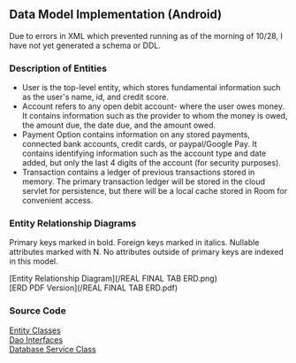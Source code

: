 ## Data Model Implementation (Android)

Due to errors in XML which prevented running as of the morning of 10/28, I have not
yet generated a schema or DDL.

### Description of Entities

* User is the top-level entity, which stores fundamental information such as the user's name, id, and credit score.
* Account refers to any open debit account- where the user owes money. It contains information such as the provider to whom the money is owed, the amount due, 
the date due, and the amount owed.
* Payment Option contains information on any stored payments, connected bank accounts, credit cards, or paypal/Google Pay. It contains identifying information such as the account type
and date added, but only the last 4 digits of the account (for security purposes).
* Transaction contains a ledger of previous transactions stored in memory. The primary transaction ledger will be stored in the cloud servlet for persistence, but there
will be a local cache stored in Room for convenient access.

### Entity Relationship Diagrams
Primary keys marked in bold. Foreign keys marked in italics. Nullable attributes marked with N. No attributes outside of primary keys are indexed in this model.   

[Entity Relationship Diagram](/REAL FINAL TAB ERD.png)   
[ERD PDF Version](/REAL FINAL TAB ERD.pdf)   

### Source Code
[Entity Classes](https://github.com/dannyseymour/Tab/tree/master/app/src/main/java/io/discordia/tab/model/entity)   
[Dao Interfaces](https://github.com/dannyseymour/Tab/tree/master/app/src/main/java/io/discordia/tab/model/dao)   
[Database Service Class](https://github.com/dannyseymour/Tab/blob/master/app/src/main/java/io/discordia/tab/service/TabDatabase.java)   